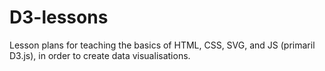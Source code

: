 # D3-lessons

Lesson plans for teaching the basics of HTML, CSS, SVG, and JS (primaril D3.js), in order to create data visualisations.  
